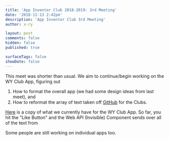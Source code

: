 ```yaml
---
title: 'App Inventor Club 2018-2019: 3rd Meeting'
date: '2018-11-13 2:42pm'
description: 'App Inventor Club 3rd Meeting'
author: x-ry	

layout: post
comments: false
hidden: false
published: true

surfaceTags: false
showDate: false
---
```


This meet was shorter than usual. 
We aim to continue/begin working on the WY Club App, figuring out 
1. How to format the overall app (we had some design ideas from last meet), and
2. How to reformat the array of text taken off [GitHub](https://github.com/X-Ry/2017ClubsTest/blob/master/clubs.json) for the Clubs. 

[Here](https://hungry-visvesvaraya-4c96f0.netlify.com/clubs.json) is a copy of what we currently have for the WY Club App. So far, you hit the "Like Button" and the Web API (Invisible) Component sends over all of the text from

Some people are still working on individual apps too.
